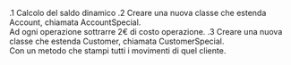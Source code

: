 .1 Calcolo del saldo dinamico
.2 Creare una nuova classe che estenda Account, chiamata AccountSpecial.<br>Ad ogni operazione sottrarre 2€ di costo operazione.
.3 Creare una nuova classe che estenda Customer, chiamata CustomerSpecial.<br>Con un metodo che stampi tutti i movimenti di quel cliente.